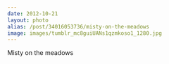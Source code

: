 ```yaml
---
date: 2012-10-21
layout: photo
alias: /post/34016053736/misty-on-the-meadows
image: images/tumblr_mc8guiUANs1qzmkoso1_1280.jpg
---
```


Misty on the meadows 
